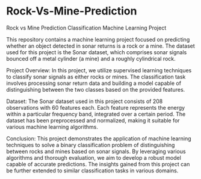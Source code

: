 # Rock-Vs-Mine-Prediction

Rock vs Mine Prediction Classification Machine Learning Project

This repository contains a machine learning project focused on predicting whether an object detected in sonar returns is a rock or a mine. The dataset used for this project is the Sonar dataset, which comprises sonar signals bounced off a metal cylinder (a mine) and a roughly cylindrical rock.

Project Overview:
In this project, we utilize supervised learning techniques to classify sonar signals as either rocks or mines. The classification task involves processing sonar return data and building a model capable of distinguishing between the two classes based on the provided features.

Dataset:
The Sonar dataset used in this project consists of 208 observations with 60 features each. Each feature represents the energy within a particular frequency band, integrated over a certain period. The dataset has been preprocessed and normalized, making it suitable for various machine learning algorithms.

Conclusion:
This project demonstrates the application of machine learning techniques to solve a binary classification problem of distinguishing between rocks and mines based on sonar signals. By leveraging various algorithms and thorough evaluation, we aim to develop a robust model capable of accurate predictions. The insights gained from this project can be further extended to similar classification tasks in various domains.
